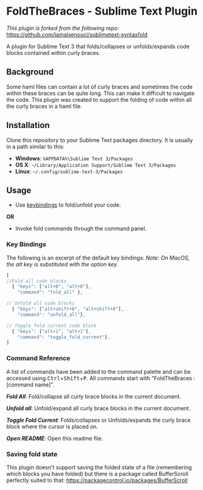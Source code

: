 
# FoldTheBraces - Sublime Text Plugin
<i>This plugin is forked from the following repo:</i> https://github.com/jamalsenouci/sublimetext-syntaxfold

A plugin for Sublime Text 3 that folds/collapses or unfolds/expands code blocks contained within curly braces.

## Background
Some haml files can contain a lot of curly braces and sometimes the code within these braces can be quite long. This can make it difficult to navigate the code. This plugin was created to support the folding of code within all the curly braces in a haml file.

## Installation
Clone this repository to your Sublime Text packages directory. It is usually in a path similar to this:
-   **Windows**:  `%APPDATA%\Sublime Text 3/Packages`
-   **OS X**:  `~/Library/Application Support/Sublime Text 3/Packages`
-   **Linux**:  `~/.config/sublime-text-3/Packages`


## Usage
- Use [keybindings](#key-bindings) to fold/unfold your code.

**OR** 
- Invoke fold commands through the command panel.

### Key Bindings

The following is an excerpt of the default key bindings:
<i>Note: On MacOS, the alt key is substituted with the option key.</i>

```js
[
//Fold all code blocks
  { "keys": ["alt+0", "alt+0"],
    "command": "fold_all" },

// Unfold all code blocks
  { "keys": ["alt+shift+0", "alt+shift+0"],
    "command": "unfold_all"},

// Toggle fold current code block
  { "keys": ["alt+1", "alt+1"],
    "command": "toggle_fold_current"},
]
```

### Command Reference

A list of commands have been added to the command palette and can be accessed using <kbd>Ctrl</kbd>+<kbd>Shift</kbd>+<kbd>P</kbd>.
All commands start with "FoldTheBraces : [command name]".

***Fold All***:
Fold/collapse all curly brace blocks in the current document.

***Unfold all***:
Unfold/expand all curly brace blocks in the current document.

***Toggle Fold Current***:
Folds/collapses or Unfolds/expands the curly brace block where the cursor is placed on.

***Open README***:
Open this readme file.

### Saving fold state

This plugin doesn't support saving the folded state of a file (remembering which blocks you have folded) but there is a package called BufferScroll perfectly suited to that: https://packagecontrol.io/packages/BufferScroll
